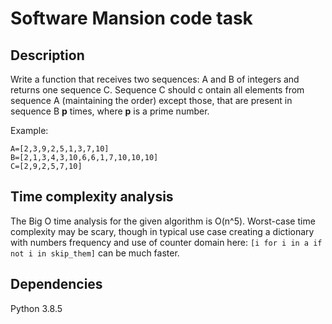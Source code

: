 # Software Mansion code task
## Description
Write a function that receives two sequences: A and B of integers and returns one sequence C. Sequence C should c
ontain all elements from sequence A (maintaining the order) except those, that are present in sequence B **p** times, 
where **p** is a prime number.

Example:
```
A=[2,3,9,2,5,1,3,7,10]
B=[2,1,3,4,3,10,6,6,1,7,10,10,10]
C=[2,9,2,5,7,10]
```

## Time complexity analysis
The Big O time analysis for the given algorithm is O(n^5). Worst-case time complexity may be scary, though in typical use case creating a dictionary with numbers frequency and use of counter domain here: `[i for i in a if not i in skip_them]` can be much faster.

## Dependencies
Python 3.8.5
